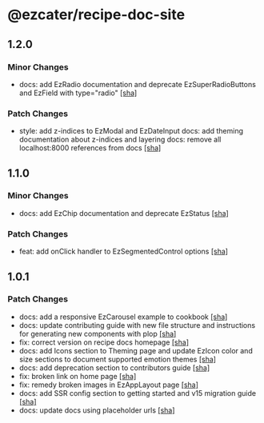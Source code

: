 # @ezcater/recipe-doc-site

## 1.2.0

### Minor Changes

- docs: add EzRadio documentation and deprecate EzSuperRadioButtons and EzField with type="radio" [[sha]](https://github.com/ezcater/recipe/commit/5ab89d4b)

### Patch Changes

- style: add z-indices to EzModal and EzDateInput
  docs: add theming documentation about z-indices and layering
  docs: remove all localhost:8000 references from docs [[sha]](https://github.com/ezcater/recipe/commit/4969290a)

## 1.1.0

### Minor Changes

- docs: add EzChip documentation and deprecate EzStatus [[sha]](https://github.com/ezcater/recipe/commit/cded0a5a)

### Patch Changes

- feat: add onClick handler to EzSegmentedControl options [[sha]](https://github.com/ezcater/recipe/commit/4b247abb)

## 1.0.1

### Patch Changes

- docs: add a responsive EzCarousel example to cookbook [[sha]](https://github.com/ezcater/recipe/commit/18a094a4)
- docs: update contributing guide with new file structure and instructions for generating new components with plop [[sha]](https://github.com/ezcater/recipe/commit/708532df)
- fix: correct version on recipe docs homepage [[sha]](https://github.com/ezcater/recipe/commit/e426a82e)
- docs: add Icons section to Theming page and update EzIcon color and size sections to document supported emotion themes [[sha]](https://github.com/ezcater/recipe/commit/7e34bc97)
- docs: add deprecation section to contributors guide [[sha]](https://github.com/ezcater/recipe/commit/18a094a4)
- fix: broken link on home page [[sha]](https://github.com/ezcater/recipe/commit/d16e8ee1)
- fix: remedy broken images in EzAppLayout page [[sha]](https://github.com/ezcater/recipe/commit/18a094a4)
- docs: add SSR config section to getting started and v15 migration guide [[sha]](https://github.com/ezcater/recipe/commit/18a094a4)
- docs: update docs using placeholder urls [[sha]](https://github.com/ezcater/recipe/commit/96bf5dfd)
